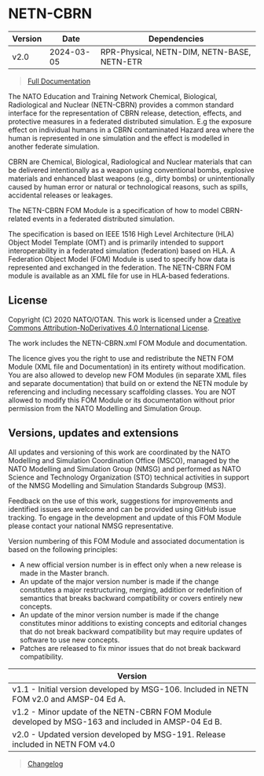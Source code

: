 # NETN-CBRN


|Version| Date| Dependencies|
|---|---|---|
|v2.0|2024-03-05|RPR-Physical, NETN-DIM, NETN-BASE, NETN-ETR|

> [Full Documentation](NETN-CBRN.md)

The NATO Education and Training Network Chemical, Biological, Radiological and Nuclear (NETN-CBRN) provides a common standard interface for the representation of CBRN release, detection, effects, and protective measures in a federated distributed simulation. E.g the exposure effect on individual humans in a CBRN contaminated Hazard area where the human is represented in one simulation and the effect is modelled in another federate simulation.

CBRN are Chemical, Biological, Radiological and Nuclear materials that can be delivered intentionally as a weapon using conventional bombs, explosive materials and enhanced blast weapons (e.g., dirty bombs) or unintentionally caused by human error or natural or technological reasons, such as spills, accidental releases or leakages. 

The NETN-CBRN FOM Module is a specification of how to model CBRN-related events in a federated distributed simulation. 

The specification is based on IEEE 1516 High Level Architecture (HLA) Object Model Template (OMT) and is primarily intended to support interoperability in a federated simulation (federation) based on HLA. A Federation Object Model (FOM) Module is used to specify how data is represented and exchanged in the federation. The NETN-CBRN FOM module is available as an XML file for use in HLA-based federations. 



## License

Copyright (C) 2020 NATO/OTAN. This work is licensed under a [Creative Commons Attribution-NoDerivatives 4.0 International License](LICENCE.md).

The work includes the NETN-CBRN.xml FOM Module and documentation.

The licence gives you the right to use and redistribute the NETN FOM Module (XML file and Documentation) in its entirety without modification. You are also allowed to develop new FOM Modules (in separate XML files and separate documentation) that build on or extend the NETN module by referencing and including necessary scaffolding classes. You are NOT allowed to modify this FOM Module or its documentation without prior permission from the NATO Modelling and Simulation Group.

## Versions, updates and extensions

All updates and versioning of this work are coordinated by the NATO Modelling and Simulation Coordination Office (MSCO), managed by the NATO Modelling and Simulation Group (NMSG) and performed as NATO Science and Technology Organization (STO) technical activities in support of the NMSG Modelling and Simulation Standards Subgroup (MS3).

Feedback on the use of this work, suggestions for improvements and identified issues are welcome and can be provided using GitHub issue tracking. To engage in the development and update of this FOM Module please contact your national NMSG representative.

Version numbering of this FOM Module and associated documentation is based on the following principles:

* A new official version number is in effect only when a new release is made in the Master branch.
* An update of the major version number is made if the change constitutes a major restructuring, merging, addition or redefinition of semantics that breaks backward compatibility or covers entirely new concepts.
* An update of the minor version number is made if the change constitutes minor additions to existing concepts and editorial changes that do not break backward compatibility but may require updates of software to use new concepts.
* Patches are released to fix minor issues that do not break backward compatibility.

|Version|
|---|
|v1.1 - Initial version developed by MSG-106. Included in NETN FOM v2.0 and AMSP-04 Ed A.|
|v1.2 - Minor update of the NETN-CBRN FOM Module developed by MSG-163 and included in AMSP-04 Ed B.|
|v2.0 - Updated version developed by MSG-191. Release included in NETN FOM v4.0|

> [Changelog](changelog.md)

